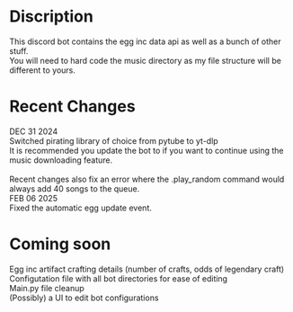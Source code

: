 # Discription
This discord bot contains the egg inc data api as well as a bunch of other stuff.\
You will need to hard code the music directory as my file structure will be different to yours.

# Recent Changes
DEC 31 2024\
Switched pirating library of choice from pytube to yt-dlp\
It is recommended you update the bot to if you want to continue using the music downloading feature.\
\
Recent changes also fix an error where the .play_random command would always add 40 songs to the queue.
\
FEB 06 2025\
Fixed the automatic egg update event.

# Coming soon
Egg inc artifact crafting details (number of crafts, odds of legendary craft)\
Configutation file with all bot directories for ease of editing\
Main.py file cleanup\
(Possibly) a UI to edit bot configurations
